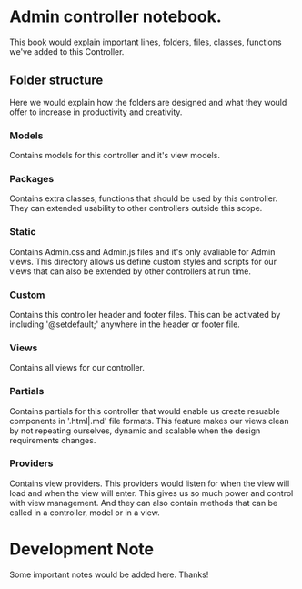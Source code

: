# Admin controller notebook.
This book would explain important lines, folders, files, classes, functions we've added to this Controller.

## Folder structure
Here we would explain how the folders are designed and what they would offer to increase in productivity and creativity.

### Models
Contains models for this controller and it's view models.

### Packages
Contains extra classes, functions that should be used by this controller. They can extended usability to other controllers outside this scope.

### Static
Contains Admin.css and Admin.js files and it's only avaliable for Admin views. This directory allows us define custom styles and scripts for our views that can also be extended by other controllers at run time.

### Custom
Contains this controller header and footer files. This can be activated by including '@setdefault;' anywhere in the header or footer file.

### Views
Contains all views for our controller.

### Partials
Contains partials for this controller that would enable us create resuable components in '.html|.md' file formats. This feature makes our views clean by not repeating ourselves, dynamic and scalable when the design requirements changes.

### Providers
Contains view providers. This providers would listen for when the view will load and when the view will enter. This gives us so much power and control with view management. And they can also contain methods that can be called in a controller, model or in a view.




# Development Note
Some important notes would be added here. Thanks!